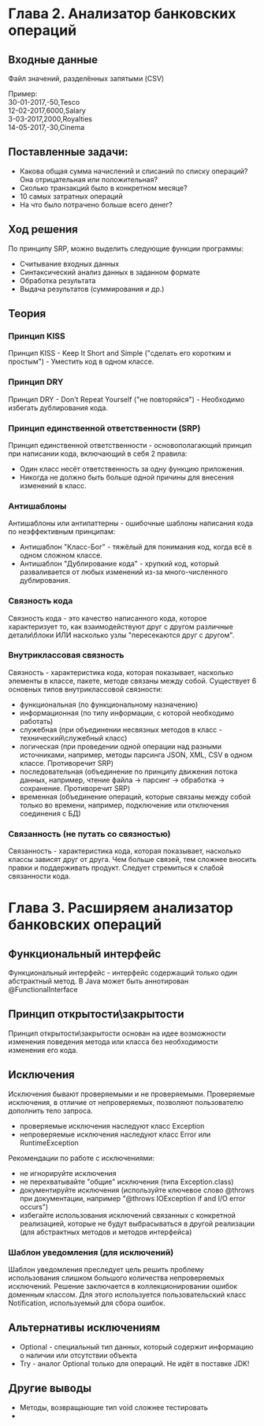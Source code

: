 # Глава 2. Анализатор банковских операций

## Входные данные
Файл значений, разделённых запятыми (CSV)

Пример:  
30-01-2017,-50,Tesco  
12-02-2017,6000,Salary  
3-03-2017,2000,Royalties  
14-05-2017,-30,Cinema

## Поставленные задачи:
* Какова общая сумма начислений и списаний по списку операций? Она отрицательная или положительная?
* Сколько транзакций было в конкретном месяце?
* 10 самых затратных операций
* На что было потрачено больше всего денег?

## Ход решения
По принципу SRP, можно выделить следующие функции программы:
* Считывание входных данных
* Синтаксический анализ данных в заданном формате
* Обработка результата
* Выдача результатов (суммирования и др.)

## Теория
### Принцип KISS
Принцип KISS - Keep It Short and Simple ("сделать его коротким и простым") - Уместить код в одном классе.

### Принцип DRY
Принцип DRY - Don't Repeat Yourself ("не повторяйся") - Необходимо избегать дублирования кода.

### Принцип единственной ответственности (SRP)
Принцип единственной ответственности - основополагающий принцип при написании кода, включающий в себя 2 правила:
* Один класс несёт ответственность за одну функцию приложения.
* Никогда не должно быть больше одной причины для внесения изменений в класс.

### Антишаблоны
Антишаблоны или антипаттерны - ошибочные шаблоны написания кода по неэффективным принципам:
* Антишаблон "Класс-Бог" - тяжёлый для понимания код, когда всё в одном сложном классе.
* Антишаблон "Дублирование кода" - хрупкий код, который разваливается от любых изменений из-за много-численного дублирования.

### Связность кода
Связность кода - это качество написанного кода, которое характеризует то, как взаимодействуют друг с другом различные детали\блоки ИЛИ насколько узлы "пересекаются друг с другом".

### Внутриклассовая связность
Связность - характеристика кода, которая показывает, насколько элементы в классе, пакете, методе связаны между собой.
Существует 6 основных типов внутриклассовой связности:
* функциональная (по функциональному назначению)
* информационная (по типу информации, с которой необходимо работать)
* служебная (при объединении несвязных методов в класс - технический\служебный класс)
* логическая (при проведении одной операции над разными источниками, например, методы парсинга JSON, XML, CSV в одном классе. Противоречит SRP)
* последовательная (объединение по принципу движения потока данных, например, чтение файла -> парсинг -> обработка -> сохранение. Противоречит SRP)
* временная (объединение операций, которые связаны между собой только во времени, например, подключение или отключения соединения с БД)

### Связанность (не путать со связностью)
Связанность - характеристика кода, которая показывает, насколько классы зависят друг от друга. Чем больше связей, тем сложнее вносить правки и поддерживать продукт.
Следует стремиться к слабой связанности кода.

# Глава 3. Расширяем анализатор банковских операций

## Функциональный интерфейс
Функциональный интерфейс - интерфейс содержащий только один абстрактный метод. В Java может быть аннотирован @FunctionalInterface

## Принцип открытости\закрытости
Принцип открытости\закрытости основан на идее возможности изменения поведения метода или класса без необходимости изменения его кода.

## Исключения
Исключения бывают проверяемыми и не проверяемыми. Проверяемые исключения, в отличие от непроверяемых, позволяют пользователю дополнить тело запроса.
* проверяемые исключения наследуют класс Exception
* непроверяемые исключения наследуют класс Error или RuntimeException

Рекомендации по работе с исключениями: 
* не игнорируйте исключения
* не перехватывайте "общие" исключения (типа Exception.class)
* документируйте исключения (используйте ключевое слово @throws при документации, например "@throws IOException if and I/O error occurs")
* избегайте использования исключений связанных с конкретной реализацией, которые не будут выбрасываться в другой реализации (для абстрактных методов и методов интерфейса)

### Шаблон уведомления (для исключений)
Шаблон уведомления преследует цель решить проблему использования слишком большого количества непроверяемых исключений. Решение заключается в коллекционировании
ошибок доменным классом. Для этого используется пользовательский класс Notification, используемый для сбора ошибок.

## Альтернативы исключениям
* Optional<T> - специальный тип данных, который содержит информацию о наличии или отсутствии объекта
* Try<T> - аналог Optional<T> только для операций. Не идёт в поставке JDK!

## Другие выводы
* Методы, возвращающие тип void сложнее тестировать
* 